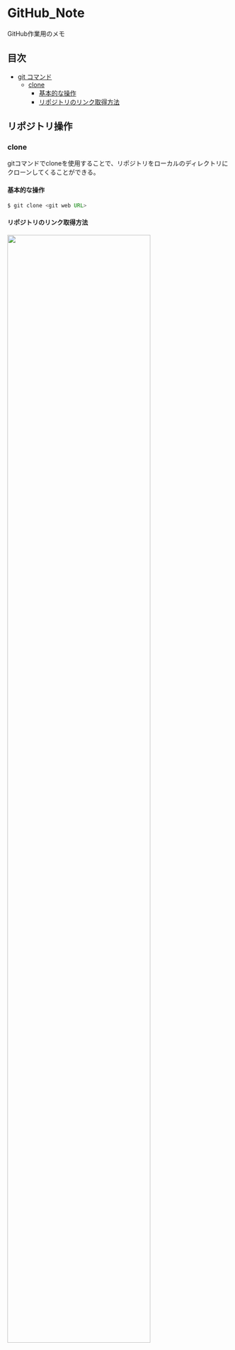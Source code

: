 # GitHub_Note
GitHub作業用のメモ


## 目次
- [git コマンド](#git-コマンド)
  - [clone](#clone)
    - [基本的な操作](#基本的な操作)
    - [リポジトリのリンク取得方法](#リポジトリのリンク取得方法)


## リポジトリ操作
### clone
gitコマンドでcloneを使用することで、リポジトリをローカルのディレクトリにクローンしてくることができる。

#### 基本的な操作
```Java
$ git clone <git web URL>
```

#### リポジトリのリンク取得方法
<img src="https://user-images.githubusercontent.com/105481222/228757235-0040642c-9975-4950-b0d6-ca1088985202.jpg" width="80%">
